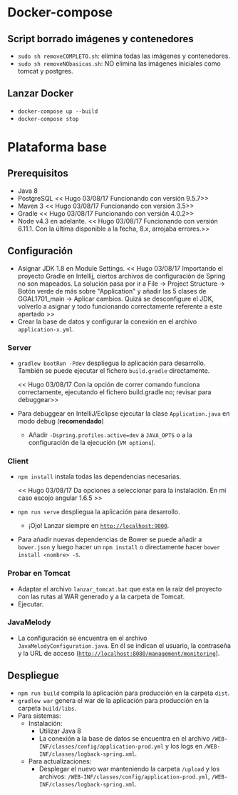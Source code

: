 # Docker-compose

## Script borrado imágenes y contenedores

* `sudo sh removeCOMPLETO.sh`: elimina todas las imágenes y contenedores.
* `sudo sh removeNObasicas.sh`: NO elimina las imágenes iniciales como tomcat y postgres.

## Lanzar Docker

* `docker-compose up --build`
* `docker-compose stop`



# Plataforma base

## Prerequisitos

* Java 8
* PostgreSQL << Hugo 03/08/17 Funcionando con versión 9.5.7>> 
* Maven 3 << Hugo 03/08/17 Funcionando con versión 3.5>> 
* Gradle << Hugo 03/08/17 Funcionando con versión 4.0.2>> 
* Node v4.3 en adelante. << Hugo 03/08/17 Funcionando con versión 6.11.1. 
                         Con la última disponible a la fecha, 8.x, arrojaba 
			 errores.>>

## Configuración

* Asignar JDK 1.8 en Module Settings.
	<< Hugo 03/08/17 Importando el proyecto Gradle en Intellij, ciertos archivos
	 de configuración de Spring no son mapeados. La solución pasa por ir a File -> 
	 Project Structure -> Botón verde de más sobre "Application" y añadir las 5 
	 clases de GGAL1701_main -> Aplicar cambios. Quizá se desconfigure el JDK, volverlo
	 a asignar y todo funcionando correctamente referente a este apartado >>
* Crear la base de datos y configurar la conexión en el archivo `application-x.yml`.


### Server

* `gradlew bootRun -Pdev` despliegua la aplicación para desarrollo. También se puede ejecutar el fichero `build.gradle` directamente.
	
	<< Hugo 03/08/17 Con la opción de correr comando funciona correctamente, 
	ejecutando el fichero build.gradle no; revisar para debuggear>> 

* Para debuggear en IntelliJ/Eclipse ejecutar la clase `Application.java` en modo debug (**recomendado**)
    * Añadir `-Dspring.profiles.active=dev` a `JAVA_OPTS` o a la configuración de la ejecución (`VM options`).  

### Client

* `npm install` instala todas las dependencias necesarias.

	<< Hugo 03/08/17 Da opciones a seleccionar para la instalación. En mi caso escojo angular 1.6.5 >> 

* `npm run serve` despliegua la aplicación para desarrollo.
    * ¡Ojo! Lanzar siempre en [`http://localhost:9000`](http://localhost:9000).


* Para añadir nuevas dependencias de Bower se puede añadir a `bower.json` y luego hacer un `npm install` o directamente hacer `bower install <nombre> -S`.

### Probar en Tomcat

* Adaptar el archivo `lanzar_tomcat.bat` que esta en la raíz del proyecto con las rutas al WAR generado y a la carpeta de Tomcat.
* Ejecutar.

### JavaMelody

* La configuración se encuentra en el archivo `JavaMelodyConfiguration.java`. En él se indican el usuario, la contraseña y la URL de acceso ([`http://localhost:8080/management/monitoring`]()).

## Despliegue

* `npm run build` compila la aplicación para producción en la carpeta `dist`.
* `gradlew war` genera el war de la aplicación para producción en la carpeta `build/libs`.
* Para sistemas:
    * Instalación:
        * Utilizar Java 8
        * La conexión a la base de datos se encuentra en el archivo `/WEB-INF/classes/config/application-prod.yml` y los logs en `/WEB-INF/classes/logback-spring.xml`.
    * Para actualizaciones:
        * Desplegar el nuevo war manteniendo la carpeta `/upload` y los archivos: `/WEB-INF/classes/config/application-prod.yml`, `/WEB-INF/classes/logback-spring.xml`.
